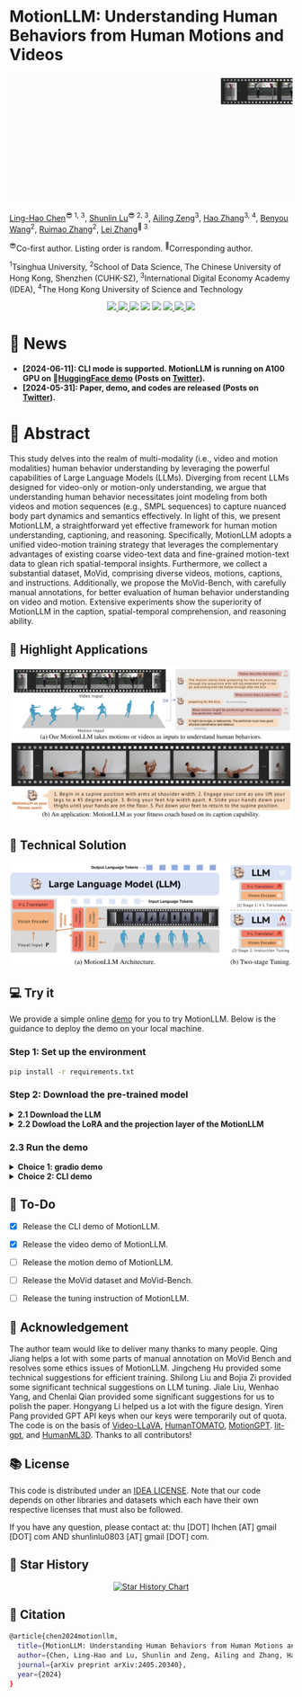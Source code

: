 # MotionLLM: Understanding Human Behaviors from Human Motions and Videos

![task](./assets/task.gif)

[Ling-Hao Chen](https://lhchen.top)<sup>😎 1, 3</sup>, 
[Shunlin Lu](https://shunlinlu.github.io)<sup>😎 2, 3</sup>, 
[Ailing Zeng](https://ailingzeng.sit)<sup>3</sup>, 
[Hao Zhang](https://haozhang534.github.io/)<sup>3, 4</sup>, 
[Benyou Wang](https://wabyking.github.io/old.html)<sup>2</sup>, 
[Ruimao Zhang](http://zhangruimao.site)<sup>2</sup>, 
[Lei Zhang](https://leizhang.org)<sup>🤗 3</sup>

<sup>😎</sup>Co-first author. Listing order is random. 
<sup>🤗</sup>Corresponding author.

<sup>1</sup>Tsinghua University, 
<sup>2</sup>School of Data Science, The Chinese University of Hong Kong, Shenzhen (CUHK-SZ), 
<sup>3</sup>International Digital Economy Academy (IDEA),
<sup>4</sup>The Hong Kong University of Science and Technology

<p align="center">
  <a href='https://arxiv.org/abs/2405.20340'>
  <img src='https://img.shields.io/badge/Arxiv-2405.20340-A42C25?style=flat&logo=arXiv&logoColor=A42C25'>
  </a> 
  <a href='https://arxiv.org/pdf/2405.20340.pdf'>
  <img src='https://img.shields.io/badge/Paper-PDF-yellow?style=flat&logo=arXiv&logoColor=yellow'>
  </a> 
  <a href='https://lhchen.top/MotionLLM'>
  <img src='https://img.shields.io/badge/Project-Page-%23df5b46?style=flat&logo=Google%20chrome&logoColor=%23df5b46'></a> 
  <a href='https://research.lhchen.top/blogpost/motionllm'>
    <img src='https://img.shields.io/badge/Blog-post-4EABE6?style=flat&logoColor=4EABE6'></a>
  <a href='https://github.com/IDEA-Research/MotionLLM'>
  <img src='https://img.shields.io/badge/GitHub-Code-black?style=flat&logo=github&logoColor=white'></a> 
  <a href='http://demo.humotionx.com/'>
  <img src='https://img.shields.io/badge/gradio-demo-red.svg'>
  </a> 
  <a href='LICENSE'>
  <img src='https://img.shields.io/badge/License-IDEA-blue.svg'>
  </a> 
  <a href="" target='_blank'>
  <img src="https://visitor-badge.laobi.icu/badge?page_id=IDEA-Research.MotionLLM&left_color=gray&right_color=%2342b983">
  </a> 
</p>

# 📰 News

- **[2024-06-11]: CLI mode is supported. MotionLLM is running on A100 GPU on 🤗[HuggingFace demo](https://huggingface.co/spaces/EvanTHU/MotionLLM) (Posts on [Twitter](https://twitter.com/Gradio/status/1800434110873096663)).**
- **[2024-05-31]: Paper, demo, and codes are released (Posts on [Twitter](https://twitter.com/Evan_THU/status/1796380129280844193)).** 

# 🤩 Abstract

This study delves into the realm of multi-modality (i.e., video and motion modalities) human behavior understanding by leveraging the powerful capabilities of Large Language Models (LLMs). Diverging from recent LLMs designed for video-only or motion-only understanding, we argue that understanding human behavior necessitates joint modeling from both videos and motion sequences (e.g., SMPL sequences) to capture nuanced body part dynamics and semantics effectively. In light of this, we present MotionLLM, a straightforward yet effective framework for human motion understanding, captioning, and reasoning. Specifically, MotionLLM adopts a unified video-motion training strategy that leverages the complementary advantages of existing coarse video-text data and fine-grained motion-text data to glean rich spatial-temporal insights. Furthermore, we collect a substantial dataset, MoVid, comprising diverse videos, motions, captions, and instructions. Additionally, we propose the MoVid-Bench, with carefully manual annotations, for better evaluation of human behavior understanding on video and motion. Extensive experiments show the superiority of MotionLLM in the caption, spatial-temporal comprehension, and reasoning ability.

## 🤩 Highlight Applications

![application](./assets/application.png)

## 🔧 Technical Solution

![system](./assets/system.png)

## 💻 Try it

We provide a simple online [demo](https://demo.humotionx.com/) for you to try MotionLLM. Below is the guidance to deploy the demo on your local machine.

### Step 1: Set up the environment

```bash
pip install -r requirements.txt
```

### Step 2: Download the pre-trained model


<details>
  <summary><b> 2.1 Download the LLM </b></summary>

Please follow the instruction of [Lit-GPT](https://github.com/Lightning-AI/litgpt) to prepare the LLM model (vicuna 1.5-7B). These files will be: 
```bah
./checkpoints/vicuna-7b-v1.5
├── generation_config.json
├── lit_config.json
├── lit_model.pth
├── pytorch_model-00001-of-00002.bin
├── pytorch_model-00002-of-00002.bin
├── pytorch_model.bin.index.json
├── tokenizer_config.json
└── tokenizer.model
```

If you have any confusion, we will update a more detailed instruction in couple of days.

</details>

<details>
  <summary><b> 2.2 Dowload the LoRA and the projection layer of the MotionLLM </b></summary>

We now release one versions of the MotionLLM checkpoints, namely `v1.0` (download [here](https://drive.google.com/drive/folders/1d_5vaL34Hs2z9ACcMXyPEfZNyMs36xKx?usp=sharing)). Opening for the suggestions to Ling-Hao Chen and Shunlin Lu. 

```bash
wget xxx
```
Keep them in a folder named and remember the path (`LINEAR_V` and `LORA`).

</details>

### 2.3 Run the demo 

<details>
  <summary><b> Choice 1: gradio demo </b></summary>

```bash
GRADIO_TEMP_DIR=temp python app.py --lora_path $LORA --mlp_path $LINEAR_V
```
If you have some error in downloading the huggingface model, you can try the following command with the mirror of huggingface.
```bash
HF_ENDPOINT=https://hf-mirror.com GRADIO_TEMP_DIR=temp python app.py --lora_path $LORA --mlp_path $LINEAR_V
```
The `GRADIO_TEMP_DIR=temp` defines a temporary directory as `./temp` for the Gradio to store the data. You can change it to your own path.

After thiess, you can open the browser and visit the local host via the command line output reminder. If it is not loaded, please change the IP address as your local IP address (via command `ifconfig`).


</details>



<details>
  <summary><b> Choice 2: CLI demo </b></summary>
We also provide a CLI demo for you to try the MotionLLM. You can run the following command to try the MotionLLM.

```bash
python cli.py --lora_path $LORA --mlp_path $LINEAR_V
```

During inference, you can input the video path and your question to get the answer. 
```bash
# Example here
Input video path: xxx.mp4
Your question: what xxx ?
================================
The man plan to xxx. 
================================
```
</details>


## 💼 To-Do

- [x] Release the CLI demo of MotionLLM.
- [x] Release the video demo of MotionLLM.
- [ ] Release the motion demo of MotionLLM.
- [ ] Release the MoVid dataset and MoVid-Bench.
- [ ] Release the tuning instruction of MotionLLM.


## 💋 Acknowledgement


The author team would like to deliver many thanks to many people. Qing Jiang helps a lot with some parts of manual annotation on MoVid Bench and resolves some ethics issues of MotionLLM. Jingcheng Hu provided some technical suggestions for efficient training. Shilong Liu and Bojia Zi provided some significant technical suggestions on LLM tuning. Jiale Liu, Wenhao Yang, and Chenlai Qian provided some significant suggestions for us to polish the paper. Hongyang Li helped us a lot with the figure design. Yiren Pang provided GPT API keys when our keys were temporarily out of quota. The code is on the basis of [Video-LLaVA](https://github.com/PKU-YuanGroup/Video-LLaVA), [HumanTOMATO](https://lhchen.top/HumanTOMATO/), [MotionGPT](https://github.com/qiqiApink/MotionGPT). [lit-gpt](https://github.com/Lightning-AI/litgpt), and [HumanML3D](https://github.com/EricGuo5513/HumanML3D). Thanks to all contributors! 


## 📚 License

This code is distributed under an [IDEA LICENSE](LICENSE). Note that our code depends on other libraries and datasets which each have their own respective licenses that must also be followed.


If you have any question, please contact at: thu [DOT] lhchen [AT] gmail [DOT] com AND shunlinlu0803 [AT] gmail [DOT] com.

## 🌟 Star History

<p align="center">
    <a href="https://star-history.com/#IDEA-Research/MotionLLM&Date" target="_blank">
        <img width="500" src="https://api.star-history.com/svg?repos=IDEA-Research/MotionLLM&type=Date" alt="Star History Chart">
    </a>
<p>


## 📜 Citation
```bash
@article{chen2024motionllm,
  title={MotionLLM: Understanding Human Behaviors from Human Motions and Videos},
  author={Chen, Ling-Hao and Lu, Shunlin and Zeng, Ailing and Zhang, Hao and Wang, Benyou and Zhang, Ruimao and Zhang, Lei},
  journal={arXiv preprint arXiv:2405.20340},
  year={2024}
}
```
